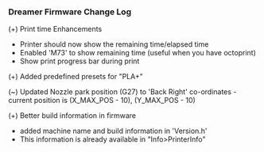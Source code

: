 ###  Dreamer Firmware Change Log

(+) Print time Enhancements
- Printer should now show the remaining time/elapsed time
- Enabled 'M73' to show remaining time  (useful when you have octoprint)
- Show print progress bar during print

(+) Added predefined presets for "PLA+" 

(~) Updated Nozzle park position (G27) to 'Back Right' co-ordinates
    - current position is (X_MAX_POS - 10), (Y_MAX_POS - 10)

(+) Better build information in firmware
- added machine name and build information in  'Version.h'
- This information is already available in "Info>PrinterInfo"
   
